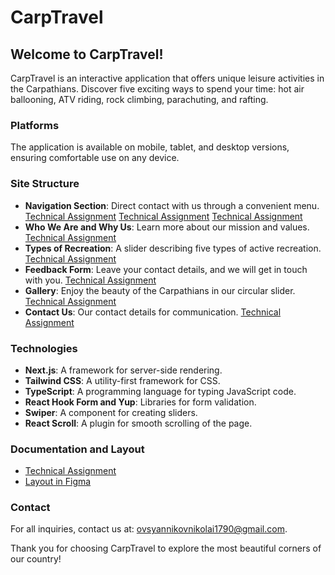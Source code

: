 # CarpTravel

## Welcome to CarpTravel!

CarpTravel is an interactive application that offers unique leisure activities in the Carpathians. Discover five exciting ways to spend your time: hot air ballooning, ATV riding, rock climbing, parachuting, and rafting.

### Platforms

The application is available on mobile, tablet, and desktop versions, ensuring comfortable use on any device.

### Site Structure

- **Navigation Section**: Direct contact with us through a convenient menu.
[Technical Assignment](/public//img/readme/photo_2024-07-29_20-04-50.jpg)
[Technical Assignment](https://docs.google.com/document/d/1e6U2nDowFARzF6JNMKMDcVRVd7syu36m/edit#heading=h.d6whnyfnqdlb)
[Technical Assignment](https://docs.google.com/document/d/1e6U2nDowFARzF6JNMKMDcVRVd7syu36m/edit#heading=h.d6whnyfnqdlb)
- **Who We Are and Why Us**: Learn more about our mission and values.
[Technical Assignment](https://docs.google.com/document/d/1e6U2nDowFARzF6JNMKMDcVRVd7syu36m/edit#heading=h.d6whnyfnqdlb)
- **Types of Recreation**: A slider describing five types of active recreation.
[Technical Assignment](https://docs.google.com/document/d/1e6U2nDowFARzF6JNMKMDcVRVd7syu36m/edit#heading=h.d6whnyfnqdlb)
- **Feedback Form**: Leave your contact details, and we will get in touch with you.
[Technical Assignment](https://docs.google.com/document/d/1e6U2nDowFARzF6JNMKMDcVRVd7syu36m/edit#heading=h.d6whnyfnqdlb)
- **Gallery**: Enjoy the beauty of the Carpathians in our circular slider.
[Technical Assignment](https://docs.google.com/document/d/1e6U2nDowFARzF6JNMKMDcVRVd7syu36m/edit#heading=h.d6whnyfnqdlb)
- **Contact Us**: Our contact details for communication.
[Technical Assignment](https://docs.google.com/document/d/1e6U2nDowFARzF6JNMKMDcVRVd7syu36m/edit#heading=h.d6whnyfnqdlb)

### Technologies

- **Next.js**: A framework for server-side rendering.
- **Tailwind CSS**: A utility-first framework for CSS.
- **TypeScript**: A programming language for typing JavaScript code.
- **React Hook Form and Yup**: Libraries for form validation.
- **Swiper**: A component for creating sliders.
- **React Scroll**: A plugin for smooth scrolling of the page.

### Documentation and Layout

- [Technical Assignment](https://docs.google.com/document/d/1e6U2nDowFARzF6JNMKMDcVRVd7syu36m/edit#heading=h.d6whnyfnqdlb)
- [Layout in Figma](https://www.figma.com/file/2nHaXyrwQxqXLYmPUGQuP1/Untitled?type=design&node-id=0%3A1&mode=design&t=GFpRhDWRmCy9U5n3-1)

### Contact

For all inquiries, contact us at: [ovsyannikovnikolai1790@gmail.com](mailto:ovsyannikovnikolai1790@gmail.com).

Thank you for choosing CarpTravel to explore the most beautiful corners of our country!
